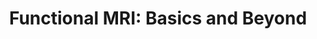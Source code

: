 ---
title: "Functional MRI: Basics and Beyond"
project_id: 
date: 
conference_id: ""
presenters:
   - peter_bandettini
summary: "<p>32’nd Annual International Neuropsychological Meeting, Baltimore, MD</p>"
file: /assets/presentations/T147.ppt
filename: T147.ppt
layout: presentation
---